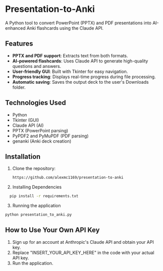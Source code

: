 # Presentation-to-Anki

A Python tool to convert PowerPoint (PPTX) and PDF presentations into AI-enhanced Anki flashcards using the Claude API.

## Features
- **PPTX and PDF support**: Extracts text from both formats.
- **AI-powered flashcards**: Uses Claude API to generate high-quality questions and answers.
- **User-friendly GUI**: Built with Tkinter for easy navigation.
- **Progress tracking**: Displays real-time progress during file processing.
- **Automatic saving**: Saves the output deck to the user's Downloads folder.

## Technologies Used
- Python
- Tkinter (GUI)
- Claude API (AI)
- PPTX (PowerPoint parsing)
- PyPDF2 and PyMuPDF (PDF parsing)
- genanki (Anki deck creation)

## Installation
1. Clone the repository:
   ```bash
   https://github.com/alexmc1169/presentation-to-anki

2. Installing Dependencies
```bash
  pip install -r requirements.txt
```
3. Running the application
```bash 
python presentation_to_anki.py
```
## How to Use Your Own API Key
1. Sign up for an account at Anthropic's Claude API and obtain your API key.
2. Replace "INSERT_YOUR_API_KEY_HERE" in the code with your actual API key.
3. Run the application.
